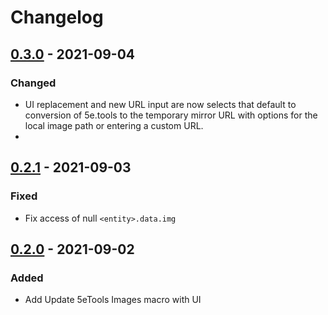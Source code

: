 # Changelog

## [0.3.0] - 2021-09-04

### Changed

- UI replacement and new URL input are now selects that default to conversion of 5e.tools to the temporary mirror URL with options for the local image path or entering a custom URL.
-
## [0.2.1] - 2021-09-03

### Fixed

- Fix access of null `<entity>.data.img`

## [0.2.0] - 2021-09-02

### Added

- Add Update 5eTools Images macro with UI

[0.3.0]: https://github.com/surged20/foundryvtt-update-image-macro/compare/0.2.1...0.3.0
[0.2.1]: https://github.com/surged20/foundryvtt-update-image-macro/compare/0.2.0...0.2.1
[0.2.0]: https://github.com/surged20/foundryvtt-update-image-macro/releases/tag/0.2.0
